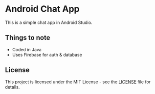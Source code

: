 # Android Chat App
This is a simple chat app in Android Studio.

## Things to note
- Coded in Java
- Uses Firebase for auth & database

## License
This project is licensed under the MIT License - see the [LICENSE](LICENSE) file for details.
